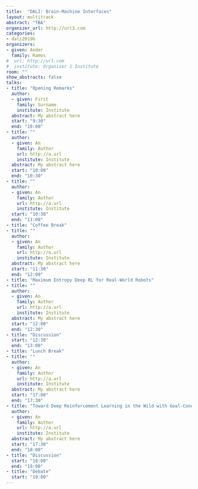 ```yaml
---
title:  "DALI: Brain-Machine Interfaces"
layout: multitrack
abstract: "TBA"
organizer_url: http://url3.com
categories:
- dali2019b
organizers:
- given: Ander    
  family: Ramos
#  url: http://url.com
#  institute: Organizer 1 Institute
room: ""
show_abstracts: false
talks:
- title: "Opening Remarks"
  author:
  - given: First
    family: Surname
    institute: Institute
  abstract: My abstract here
  start: "9:30"
  end: "10:00"
- title: ""
  author:
  - given: An
    family: Author
    url: http://a.url
    institute: Institute
  abstract: My abstract here
  start: "10:00"
  end: "10:30"
- title: ""
  author:
  - given: An
    family: Author
    url: http://a.url
    institute: Institute
  start: "10:30"
  end: "11:00"
- title: "Coffee Break"
- title: ""
  author:
  - given: An
    family: Author
    url: http://a.url
    institute: Institute
  abstract: My abstract here
  start: "11:30"
  end: "12:00"
- title: "Maximum Entropy Deep RL for Real-World Robots"
- title: ""
  author:
  - given: An
    family: Author
    url: http://a.url
    institute: Institute
  abstract: My abstract here
  start: "12:00"
  end: "12:30"
- title: "Discussion"
  start: "12:30"
  end: "13:00"
- title: "Lunch Break"
- title: ""
  author:
  - given: An
    family: Author
    url: http://a.url
    institute: Institute
  abstract: My abstract here
  start: "17:00"
  end: "17:30"
- title: "Toward Deep Reinforcement Learning in the Wild with Goal-Conditioned Value Functions"
  author:
  - given: An
    family: Author
    url: http://a.url
    institute: Institute
  abstract: My abstract here
  start: "17:30"
  end: "18:00"
- title: "Discussion"
  start: "18:00"
  end: "19:00"
- title: "Debate"
  start: "19:00"
---
```


